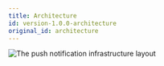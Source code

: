 ```yaml
---
title: Architecture
id: version-1.0.0-architecture
original_id: architecture
---
```


![The push notification infrastructure layout](assets/PushNotificationLayout.png)